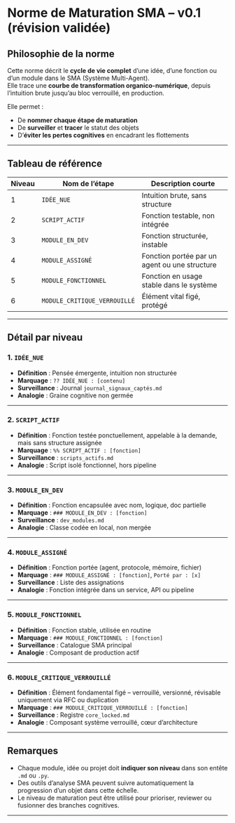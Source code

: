 # Norme de Maturation SMA – v0.1 (révision validée)

## Philosophie de la norme

Cette norme décrit le **cycle de vie complet** d’une idée, d’une fonction ou d’un module dans le SMA (Système Multi-Agent).  
Elle trace une **courbe de transformation organico-numérique**, depuis l’intuition brute jusqu’au bloc verrouillé, en production.

Elle permet :
- De **nommer chaque étape de maturation**
- De **surveiller** et **tracer** le statut des objets
- D’**éviter les pertes cognitives** en encadrant les flottements

---

## Tableau de référence

| Niveau | Nom de l’étape                | Description courte |
|--------|-------------------------------|--------------------|
| 1      | `IDÉE_NUE`                    | Intuition brute, sans structure |
| 2      | `SCRIPT_ACTIF`                | Fonction testable, non intégrée |
| 3      | `MODULE_EN_DEV`              | Fonction structurée, instable |
| 4      | `MODULE_ASSIGNÉ`             | Fonction portée par un agent ou une structure |
| 5      | `MODULE_FONCTIONNEL`         | Fonction en usage stable dans le système |
| 6      | `MODULE_CRITIQUE_VERROUILLÉ` | Élément vital figé, protégé |

---

## Détail par niveau

### 1. `IDÉE_NUE`

- **Définition** : Pensée émergente, intuition non structurée
- **Marquage** : `?? IDÉE_NUE : [contenu]`
- **Surveillance** : Journal `journal_signaux_captés.md`
- **Analogie** : Graine cognitive non germée

---

### 2. `SCRIPT_ACTIF`

- **Définition** : Fonction testée ponctuellement, appelable à la demande, mais sans structure assignée
- **Marquage** : `%% SCRIPT_ACTIF : [fonction]`
- **Surveillance** : `scripts_actifs.md`
- **Analogie** : Script isolé fonctionnel, hors pipeline

---

### 3. `MODULE_EN_DEV`

- **Définition** : Fonction encapsulée avec nom, logique, doc partielle
- **Marquage** : `### MODULE_EN_DEV : [fonction]`
- **Surveillance** : `dev_modules.md`
- **Analogie** : Classe codée en local, non mergée

---

### 4. `MODULE_ASSIGNÉ`

- **Définition** : Fonction portée (agent, protocole, mémoire, fichier)
- **Marquage** : `### MODULE_ASSIGNÉ : [fonction]`, `Porté par : [x]`
- **Surveillance** : Liste des assignations
- **Analogie** : Fonction intégrée dans un service, API ou pipeline

---

### 5. `MODULE_FONCTIONNEL`

- **Définition** : Fonction stable, utilisée en routine
- **Marquage** : `### MODULE_FONCTIONNEL : [fonction]`
- **Surveillance** : Catalogue SMA principal
- **Analogie** : Composant de production actif

---

### 6. `MODULE_CRITIQUE_VERROUILLÉ`

- **Définition** : Élément fondamental figé – verrouillé, versionné, révisable uniquement via RFC ou duplication
- **Marquage** : `### MODULE_CRITIQUE_VERROUILLÉ : [fonction]`
- **Surveillance** : Registre `core_locked.md`
- **Analogie** : Composant système verrouillé, cœur d’architecture

---

## Remarques

- Chaque module, idée ou projet doit **indiquer son niveau** dans son entête `.md` ou `.py`.
- Des outils d’analyse SMA peuvent suivre automatiquement la progression d’un objet dans cette échelle.
- Le niveau de maturation peut être utilisé pour prioriser, reviewer ou fusionner des branches cognitives.

---